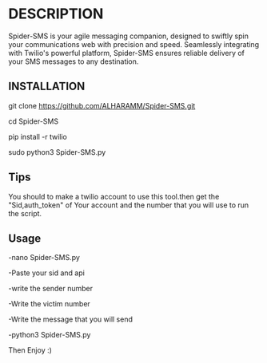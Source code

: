 # DESCRIPTION

Spider-SMS is your agile messaging companion, designed to swiftly spin your communications web with precision and speed. Seamlessly integrating with Twilio's powerful platform, Spider-SMS ensures reliable delivery of your SMS messages to any destination.



## INSTALLATION


git clone https://github.com/ALHARAMM/Spider-SMS.git

cd Spider-SMS

pip install -r twilio

sudo python3 Spider-SMS.py



## Tips

You should to make a twilio account to use this tool.then get the "Sid,auth_token" of Your account and the number that you will use to run the script. 
## Usage

-nano Spider-SMS.py

-Paste your sid and api

-write the sender number

-Write the victim number

-Write the message that you will send

-python3 Spider-SMS.py 

Then Enjoy :)

